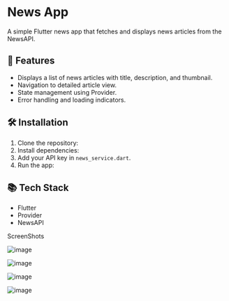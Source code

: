 # News App

A simple Flutter news app that fetches and displays news articles from the NewsAPI.

## 🚀 Features
- Displays a list of news articles with title, description, and thumbnail.
- Navigation to detailed article view.
- State management using Provider.
- Error handling and loading indicators.

## 🛠️ Installation
1. Clone the repository:
2. Install dependencies:
3. Add your API key in `news_service.dart`.
4. Run the app:

## 📚 Tech Stack
- Flutter
- Provider
- NewsAPI


ScreenShots

![image](https://github.com/user-attachments/assets/6601b32b-1083-4318-b99f-9022790fe358)

![image](https://github.com/user-attachments/assets/e58750c8-05d7-48cc-9f5a-a6cc742f7758)

![image](https://github.com/user-attachments/assets/d32290c2-4e04-4cb5-ac2c-3836aca923fb)

![image](https://github.com/user-attachments/assets/c333d9fa-fd1b-4b60-aac3-c586dd1afcfe)


